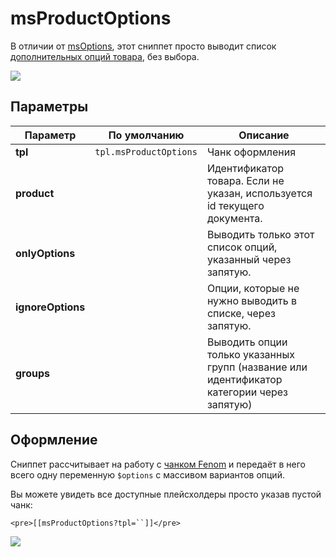 # msProductOptions

В отличии от [msOptions][1], этот сниппет просто выводит список [дополнительных опций товара][2], без выбора.

[![](https://file.modx.pro/files/2/4/5/2452dfe5f33009776d55943b61ce3414s.jpg)](https://file.modx.pro/files/2/4/5/2452dfe5f33009776d55943b61ce3414.png)

## Параметры

| Параметр          | По умолчанию           | Описание                                                                                   |
| ----------------- | ---------------------- | ------------------------------------------------------------------------------------------ |
| **tpl**           | `tpl.msProductOptions` | Чанк оформления                                                                            |
| **product**       |                        | Идентификатор товара. Если не указан, используется id текущего документа.                  |
| **onlyOptions**   |                        | Выводить только этот список опций, указанный через запятую.                                |
| **ignoreOptions** |                        | Опции, которые не нужно выводить в списке, через запятую.                                  |
| **groups**        |                        | Выводить опции только указанных групп (название или идентификатор категории через запятую) |

## Оформление

Сниппет рассчитывает на работу с [чанком Fenom][3] и передаёт в него всего одну переменную `$options` с массивом вариантов опций.

Вы можете увидеть все доступные плейсхолдеры просто указав пустой чанк:

```modx
<pre>[[msProductOptions?tpl=``]]</pre>
```

[![](https://file.modx.pro/files/d/b/c/dbc7a001d2c7fe6d565b054a5119099bs.jpg)](https://file.modx.pro/files/d/b/c/dbc7a001d2c7fe6d565b054a5119099b.png)

[1]: /components/minishop2/snippets/msoptions
[2]: /components/minishop2/interface/settings
[3]: /components/pdotools/parser
